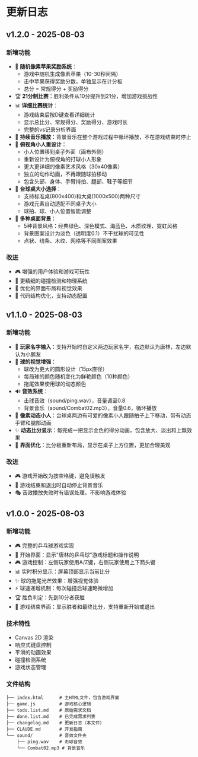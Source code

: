# 更新日志

## v1.2.0 - 2025-08-03

### 新增功能
- 🍎 **随机像素苹果奖励系统**：
  - 游戏中随机生成像素苹果（10-30秒间隔）
  - 击中苹果获得奖励分数，单独显示在计分板
  - 总分 = 常规得分 + 奖励得分
- 🏆 **21分制比赛**：胜利条件从10分提升到21分，增加游戏挑战性
- 📊 **详细比赛统计**：
  - 游戏结束后按D键查看详细统计
  - 显示总比分、常规得分、奖励得分、游戏时长
  - 完整的vs记录分析界面
- 🎵 **持续音乐播放**：背景音乐在整个游戏过程中循环播放，不在游戏结束时停止
- 👾 **俯视角小人重设计**：
  - 小人位置移到桌子外面（画布外侧）
  - 重新设计为俯视角的打球小人形象
  - 更大更详细的像素艺术风格（30x40像素）
  - 独立的动作动画，不再跟随球拍移动
  - 包含头部、身体、手臂持拍、腿部、鞋子等细节
- 🏓 **台球桌大小选择**：
  - 支持标准桌(800x400)和大桌(1000x500)两种尺寸
  - 游戏元素自动适配不同桌子大小
  - 球拍、球、小人位置智能调整
- 🎨 **多种桌面背景**：
  - 5种背景风格：经典绿色、深色模式、海蓝色、木质纹理、霓虹风格
  - 背景图案设计为淡色（透明度0.1）不干扰球的可见性
  - 点状、线条、木纹、网格等不同图案效果

### 改进
- 🎮 增强的用户体验和游戏可玩性
- 🎯 更精细的碰撞检测和物理系统
- 📱 优化的界面布局和视觉效果
- 🔧 代码结构优化，支持动态配置

## v1.1.0 - 2025-08-03

### 新增功能
- 👤 **玩家名字输入**：支持开始时自定义两边玩家名字，右边默认为唐林，左边默认为小鹏友
- 🎨 **球的视觉增强**：
  - 球改为更大的圆形设计（15px直径）
  - 每局球的颜色随机变化为鲜艳颜色（10种颜色）
  - 拖尾效果使用球的动态颜色
- 🔊 **音效系统**：
  - 击球音效（sound/ping.wav），音量调至0.8
  - 背景音乐（sound/Combat02.mp3），音量0.6，循环播放
- 👾 **像素动态小人**：台球桌两边有可爱的像素小人跟随拍子上下移动，带有动态手臂和腿部动画
- ✨ **动态比分显示**：每完成一把显示金色的得分动画，包含放大、淡出和上飘效果
- 📱 **界面优化**：比分板重新布局，显示在桌子上方位置，更加合理美观

### 改进
- 🎮 游戏开始改为按空格键，避免误触发
- 🎵 游戏结束和退出时自动停止背景音乐
- 🎭 音效播放失败时有错误处理，不影响游戏体验

## v1.0.0 - 2025-08-03

### 新增功能
- 🎮 完整的乒乓球游戏实现
- 🎯 开始界面：显示"唐林的乒乓球"游戏标题和操作说明
- 🎮 游戏控制：左侧玩家使用A/Z键，右侧玩家使用上下箭头键
- 📊 实时积分显示：屏幕顶部显示当前比分
- ✨ 球的拖尾光芒效果：增强视觉体验
- ⚡ 球速递增机制：每次碰撞后球速略微增加
- 🏆 胜负判定：先到10分者获胜
- 🔄 游戏结束界面：显示胜者和最终比分，支持重新开始或退出

### 技术特性
- Canvas 2D 渲染
- 响应式键盘控制
- 平滑的动画效果
- 碰撞检测系统
- 游戏状态管理

### 文件结构
```
├── index.html      # 主HTML文件，包含游戏界面
├── game.js         # 游戏核心逻辑
├── todo.list.md    # 原始需求文档
├── done.list.md    # 已完成需求列表
├── changelog.md    # 更新日志（本文件）
├── CLAUDE.md       # 开发指南
└── sound/          # 音效文件夹
    ├── ping.wav    # 击球音效
    └── Combat02.mp3 # 背景音乐
```